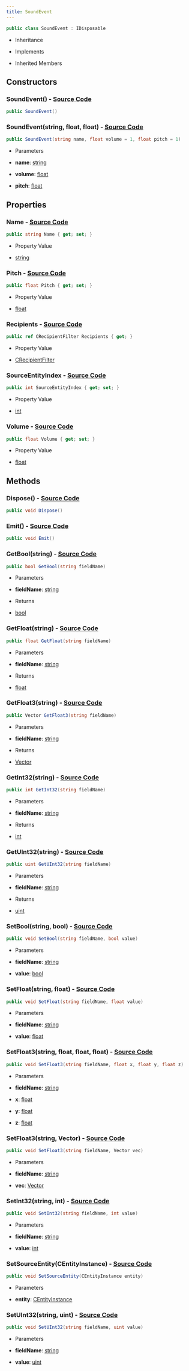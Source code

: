 ```yaml
---
title: SoundEvent
---
```


```csharp
public class SoundEvent : IDisposable
```

- Inheritance

- Implements

- Inherited Members

## Constructors

### **SoundEvent()** - [Source Code](https://github.com/swiftly-solution/swiftlys2/blob/main/managed/src/SwiftlyS2.Shared/Modules/Sounds/SoundEvent.cs#L57)

```csharp
public SoundEvent()
```

### **SoundEvent(string, float, float)** - [Source Code](https://github.com/swiftly-solution/swiftlys2/blob/main/managed/src/SwiftlyS2.Shared/Modules/Sounds/SoundEvent.cs#L66)

```csharp
public SoundEvent(string name, float volume = 1, float pitch = 1)
```

- Parameters

- **name**: [string](https://learn.microsoft.com/dotnet/api/system.string)
- **volume**: [float](https://learn.microsoft.com/dotnet/api/system.single)
- **pitch**: [float](https://learn.microsoft.com/dotnet/api/system.single)

## Properties

### **Name** - [Source Code](https://github.com/swiftly-solution/swiftlys2/blob/main/managed/src/SwiftlyS2.Shared/Modules/Sounds/SoundEvent.cs#L16)

```csharp
public string Name { get; set; }
```

- Property Value

- [string](https://learn.microsoft.com/dotnet/api/system.string)

### **Pitch** - [Source Code](https://github.com/swiftly-solution/swiftlys2/blob/main/managed/src/SwiftlyS2.Shared/Modules/Sounds/SoundEvent.cs#L44)

```csharp
public float Pitch { get; set; }
```

- Property Value

- [float](https://learn.microsoft.com/dotnet/api/system.single)

### **Recipients** - [Source Code](https://github.com/swiftly-solution/swiftlys2/blob/main/managed/src/SwiftlyS2.Shared/Modules/Sounds/SoundEvent.cs#L55)

```csharp
public ref CRecipientFilter Recipients { get; }
```

- Property Value

- [CRecipientFilter](/docs/api/shared/natives/crecipientfilter)

### **SourceEntityIndex** - [Source Code](https://github.com/swiftly-solution/swiftlys2/blob/main/managed/src/SwiftlyS2.Shared/Modules/Sounds/SoundEvent.cs#L26)

```csharp
public int SourceEntityIndex { get; set; }
```

- Property Value

- [int](https://learn.microsoft.com/dotnet/api/system.int32)

### **Volume** - [Source Code](https://github.com/swiftly-solution/swiftlys2/blob/main/managed/src/SwiftlyS2.Shared/Modules/Sounds/SoundEvent.cs#L35)

```csharp
public float Volume { get; set; }
```

- Property Value

- [float](https://learn.microsoft.com/dotnet/api/system.single)

## Methods

### **Dispose()** - [Source Code](https://github.com/swiftly-solution/swiftlys2/blob/main/managed/src/SwiftlyS2.Shared/Modules/Sounds/SoundEvent.cs#L147)

```csharp
public void Dispose()
```

### **Emit()** - [Source Code](https://github.com/swiftly-solution/swiftlys2/blob/main/managed/src/SwiftlyS2.Shared/Modules/Sounds/SoundEvent.cs#L141)

```csharp
public void Emit()
```

### **GetBool(string)** - [Source Code](https://github.com/swiftly-solution/swiftlys2/blob/main/managed/src/SwiftlyS2.Shared/Modules/Sounds/SoundEvent.cs#L87)

```csharp
public bool GetBool(string fieldName)
```

- Parameters

- **fieldName**: [string](https://learn.microsoft.com/dotnet/api/system.string)

- Returns

- [bool](https://learn.microsoft.com/dotnet/api/system.boolean)

### **GetFloat(string)** - [Source Code](https://github.com/swiftly-solution/swiftlys2/blob/main/managed/src/SwiftlyS2.Shared/Modules/Sounds/SoundEvent.cs#L117)

```csharp
public float GetFloat(string fieldName)
```

- Parameters

- **fieldName**: [string](https://learn.microsoft.com/dotnet/api/system.string)

- Returns

- [float](https://learn.microsoft.com/dotnet/api/system.single)

### **GetFloat3(string)** - [Source Code](https://github.com/swiftly-solution/swiftlys2/blob/main/managed/src/SwiftlyS2.Shared/Modules/Sounds/SoundEvent.cs#L133)

```csharp
public Vector GetFloat3(string fieldName)
```

- Parameters

- **fieldName**: [string](https://learn.microsoft.com/dotnet/api/system.string)

- Returns

- [Vector](/docs/api/shared/natives/vector)

### **GetInt32(string)** - [Source Code](https://github.com/swiftly-solution/swiftlys2/blob/main/managed/src/SwiftlyS2.Shared/Modules/Sounds/SoundEvent.cs#L97)

```csharp
public int GetInt32(string fieldName)
```

- Parameters

- **fieldName**: [string](https://learn.microsoft.com/dotnet/api/system.string)

- Returns

- [int](https://learn.microsoft.com/dotnet/api/system.int32)

### **GetUInt32(string)** - [Source Code](https://github.com/swiftly-solution/swiftlys2/blob/main/managed/src/SwiftlyS2.Shared/Modules/Sounds/SoundEvent.cs#L107)

```csharp
public uint GetUInt32(string fieldName)
```

- Parameters

- **fieldName**: [string](https://learn.microsoft.com/dotnet/api/system.string)

- Returns

- [uint](https://learn.microsoft.com/dotnet/api/system.uint32)

### **SetBool(string, bool)** - [Source Code](https://github.com/swiftly-solution/swiftlys2/blob/main/managed/src/SwiftlyS2.Shared/Modules/Sounds/SoundEvent.cs#L82)

```csharp
public void SetBool(string fieldName, bool value)
```

- Parameters

- **fieldName**: [string](https://learn.microsoft.com/dotnet/api/system.string)
- **value**: [bool](https://learn.microsoft.com/dotnet/api/system.boolean)

### **SetFloat(string, float)** - [Source Code](https://github.com/swiftly-solution/swiftlys2/blob/main/managed/src/SwiftlyS2.Shared/Modules/Sounds/SoundEvent.cs#L112)

```csharp
public void SetFloat(string fieldName, float value)
```

- Parameters

- **fieldName**: [string](https://learn.microsoft.com/dotnet/api/system.string)
- **value**: [float](https://learn.microsoft.com/dotnet/api/system.single)

### **SetFloat3(string, float, float, float)** - [Source Code](https://github.com/swiftly-solution/swiftlys2/blob/main/managed/src/SwiftlyS2.Shared/Modules/Sounds/SoundEvent.cs#L122)

```csharp
public void SetFloat3(string fieldName, float x, float y, float z)
```

- Parameters

- **fieldName**: [string](https://learn.microsoft.com/dotnet/api/system.string)
- **x**: [float](https://learn.microsoft.com/dotnet/api/system.single)
- **y**: [float](https://learn.microsoft.com/dotnet/api/system.single)
- **z**: [float](https://learn.microsoft.com/dotnet/api/system.single)

### **SetFloat3(string, Vector)** - [Source Code](https://github.com/swiftly-solution/swiftlys2/blob/main/managed/src/SwiftlyS2.Shared/Modules/Sounds/SoundEvent.cs#L128)

```csharp
public void SetFloat3(string fieldName, Vector vec)
```

- Parameters

- **fieldName**: [string](https://learn.microsoft.com/dotnet/api/system.string)
- **vec**: [Vector](/docs/api/shared/natives/vector)

### **SetInt32(string, int)** - [Source Code](https://github.com/swiftly-solution/swiftlys2/blob/main/managed/src/SwiftlyS2.Shared/Modules/Sounds/SoundEvent.cs#L92)

```csharp
public void SetInt32(string fieldName, int value)
```

- Parameters

- **fieldName**: [string](https://learn.microsoft.com/dotnet/api/system.string)
- **value**: [int](https://learn.microsoft.com/dotnet/api/system.int32)

### **SetSourceEntity(CEntityInstance)** - [Source Code](https://github.com/swiftly-solution/swiftlys2/blob/main/managed/src/SwiftlyS2.Shared/Modules/Sounds/SoundEvent.cs#L77)

```csharp
public void SetSourceEntity(CEntityInstance entity)
```

- Parameters

- **entity**: [CEntityInstance](/docs/api/shared/schemadefinitions/centityinstance)

### **SetUInt32(string, uint)** - [Source Code](https://github.com/swiftly-solution/swiftlys2/blob/main/managed/src/SwiftlyS2.Shared/Modules/Sounds/SoundEvent.cs#L102)

```csharp
public void SetUInt32(string fieldName, uint value)
```

- Parameters

- **fieldName**: [string](https://learn.microsoft.com/dotnet/api/system.string)
- **value**: [uint](https://learn.microsoft.com/dotnet/api/system.uint32)

